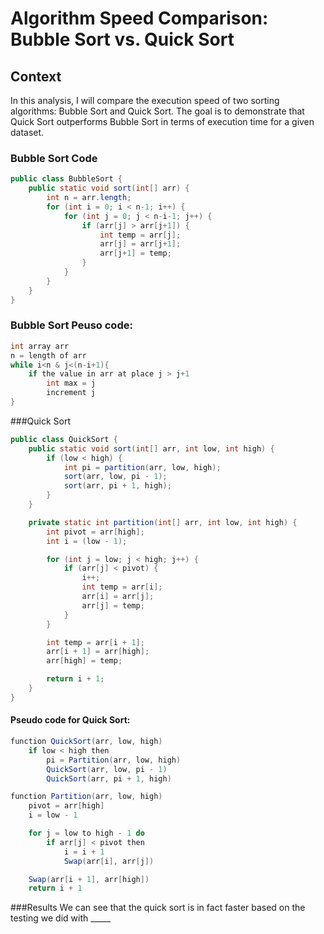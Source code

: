 # Algorithm Speed Comparison: Bubble Sort vs. Quick Sort

## Context

In this analysis, I will compare the execution speed of two sorting algorithms: Bubble Sort and Quick Sort. The goal is to demonstrate that Quick Sort outperforms Bubble Sort in terms of execution time for a given dataset.


### Bubble Sort Code

```java
public class BubbleSort {
    public static void sort(int[] arr) {
        int n = arr.length;
        for (int i = 0; i < n-1; i++) {
            for (int j = 0; j < n-i-1; j++) {
                if (arr[j] > arr[j+1]) {
                    int temp = arr[j];
                    arr[j] = arr[j+1];
                    arr[j+1] = temp;
                }
            }
        }
    }
}
```
### Bubble Sort Peuso code:
```java
int array arr
n = length of arr
while i<n & j<(n-i+1){
    if the value in arr at place j > j+1
        int max = j
        increment j
}
```


###Quick Sort
```java
public class QuickSort {
    public static void sort(int[] arr, int low, int high) {
        if (low < high) {
            int pi = partition(arr, low, high);
            sort(arr, low, pi - 1);
            sort(arr, pi + 1, high);
        }
    }

    private static int partition(int[] arr, int low, int high) {
        int pivot = arr[high];
        int i = (low - 1);

        for (int j = low; j < high; j++) {
            if (arr[j] < pivot) {
                i++;
                int temp = arr[i];
                arr[i] = arr[j];
                arr[j] = temp;
            }
        }

        int temp = arr[i + 1];
        arr[i + 1] = arr[high];
        arr[high] = temp;

        return i + 1;
    }
}
```
#### Pseudo code for Quick Sort:
```java
function QuickSort(arr, low, high)
    if low < high then
        pi = Partition(arr, low, high)
        QuickSort(arr, low, pi - 1)
        QuickSort(arr, pi + 1, high)

function Partition(arr, low, high)
    pivot = arr[high]
    i = low - 1

    for j = low to high - 1 do
        if arr[j] < pivot then
            i = i + 1
            Swap(arr[i], arr[j])

    Swap(arr[i + 1], arr[high])
    return i + 1
```

###Results
We can see that the quick sort is in fact faster based on the testing we did with _____

